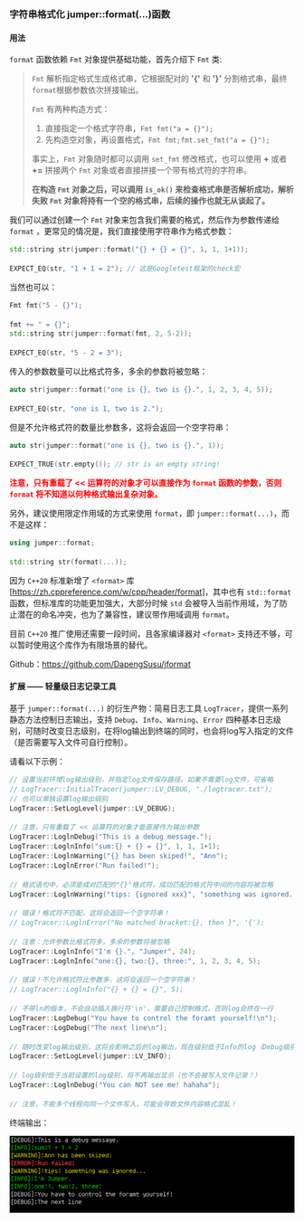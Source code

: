 ### 字符串格式化 jumper::format(...)函数

#### 用法

`format` 函数依赖 `Fmt` 对象提供基础功能，首先介绍下 `Fmt` 类:

> `Fmt` 解析指定格式生成格式串，它根据配对的 __'{'__ 和 __'}'__ 分割格式串，最终`format`根据参数依次拼接输出。
>
> `Fmt` 有两种构造方式：
>
> 1. 直接指定一个格式字符串，`Fmt fmt("a = {}");`
> 2. 先构造空对象，再设置格式，`Fmt fmt;fmt.set_fmt("a = {}");`
>
> 事实上，`Fmt` 对象随时都可以调用 `set_fmt` 修改格式，也可以使用 __+__ 或者 __+=__ 拼接两个 `Fmt` 对象或者直接拼接一个带有格式符的字符串。
>
> __在构造 `Fmt` 对象之后，可以调用 `is_ok()` 来检查格式串是否解析成功，解析失败 `Fmt` 对象将持有一个空的格式串，后续的操作也就无从谈起了。__

我们可以通过创建一个 `Fmt` 对象来包含我们需要的格式，然后作为参数传递给 `format` ，更常见的情况是，我们直接使用字符串作为格式参数：

```c++
std::string str(jumper::format("{} + {} = {}", 1, 1, 1+1));

EXPECT_EQ(str, "1 + 1 = 2"); // 这是Googletest框架的check宏
```

当然也可以：

```c++
Fmt fmt("5 - {}");

fmt += " = {}";
std::string str(jumper::format(fmt, 2, 5-2));

EXPECT_EQ(str, "5 - 2 = 3");
```

传入的参数数量可以比格式符多，多余的参数将被忽略：

```c++
auto str(jumper::format("one is {}, two is {}.", 1, 2, 3, 4, 5));

EXPECT_EQ(str, "one is 1, two is 2.");
```

但是不允许格式符的数量比参数多，这将会返回一个空字符串：

```c++
auto str(jumper::format("one is {}, two is {}.", 1));

EXPECT_TRUE(str.empty()); // str is an empty string!
```

__<span style="color:red"> 注意，只有重载了 << 运算符的对象才可以直接作为 `format` 函数的参数，否则 `format` 将不知道以何种格式输出复杂对象。</span>__

另外，建议使用限定作用域的方式来使用 `format`，即 `jumper::format(...)`，而不是这样：

```c++
using jumper::format;

std::string str(format(...));
```

因为 `C++20` 标准新增了 `<format>` 库 [<https://zh.cppreference.com/w/cpp/header/format>]，其中也有 `std::format` 函数，但标准库的功能更加强大，大部分时候 `std` 会被导入当前作用域，为了防止潜在的命名冲突，也为了兼容性，建议带作用域调用 `format`。

目前 `C++20` 推广使用还需要一段时间，且各家编译器对 `<format>` 支持还不够，可以暂时使用这个库作为有限场景的替代。

Github：<https://github.com/DapengSusu/jformat>



#### 扩展 —— 轻量级日志记录工具

基于 `jumper::format(...)` 的衍生产物：简易日志工具 `LogTracer`，提供一系列静态方法控制日志输出，支持 `Debug`、`Info`、`Warning`、`Error` 四种基本日志级别，可随时改变日志级别，在将log输出到终端的同时，也会将log写入指定的文件（是否需要写入文件可自行控制）。

请看以下示例：

```c++
// 设置当前环境log输出级别，并指定log文件保存路径。如果不需要log文件，可省略
// LogTracer::InitialTracer(jumper::LV_DEBUG, "./logtracer.txt");
// 也可以单独设置log输出级别
LogTracer::SetLogLevel(jumper::LV_DEBUG);

// 注意，只有重载了 << 运算符的对象才能直接作为输出参数
LogTracer::LoglnDebug("This is a debug message.");
LogTracer::LoglnInfo("sum:{} + {} = {}", 1, 1, 1+1);
LogTracer::LoglnWarning("{} has been skiped!", "Ann");
LogTracer::LoglnError("Run failed!");

// 格式语句中，必须是成对匹配的"{}"格式符，成功匹配的格式符中间的内容将被忽略
LogTracer::LoglnWarning("tips: {ignored xxx}", "something was ignored...");

// 错误！格式符不匹配，这将会返回一个空字符串！
// LogTracer::LoglnError("No matched bracket:{}, then }", '{');

// 注意：允许参数比格式符多，多余的参数将被忽略
LogTracer::LoglnInfo("I'm {}.", "Jumper", 24);
LogTracer::LoglnInfo("one:{}, two:{}, three:", 1, 2, 3, 4, 5);

// 错误！不允许格式符比参数多，这将会返回一个空字符串！
// LogTracer::LoglnInfo("{} + {} = {}", 5);

// 不带ln的版本，不会自动插入换行符'\n'，需要自己控制格式，否则log会挤在一行
LogTracer::LogDebug("You have to control the foramt yourself!\n");
LogTracer::LogDebug("The next line\n");

// 随时改变log输出级别，这将会影响之后的log输出，现在级别低于Info的log（Debug级别的log）将不再输出！
LogTracer::SetLogLevel(jumper::LV_INFO);

// log级别低于当前设置的log级别，将不再输出显示（也不会被写入文件记录！）
LogTracer::LoglnDebug("You can NOT see me! hahaha");

// 注意，不能多个线程向同一个文件写入，可能会导致文件内容格式混乱！
```

终端输出：

![image-20221128144848686](./assets/logtracer.png)

